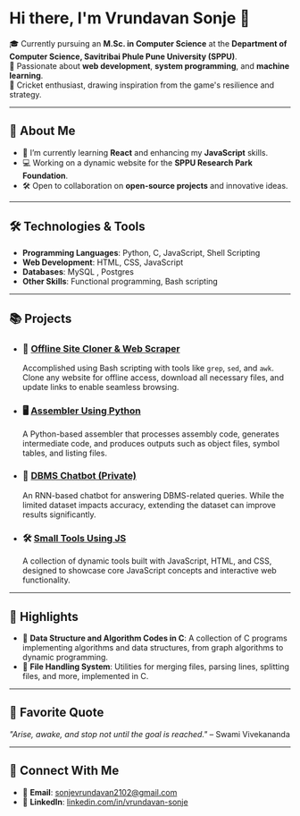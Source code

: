 
# Hi there, I'm Vrundavan Sonje 👋  

🎓 Currently pursuing an **M.Sc. in Computer Science** at the **Department of Computer Science, Savitribai Phule Pune University (SPPU)**.  
🌟 Passionate about **web development**, **system programming**, and **machine learning**.  
🏏 Cricket enthusiast, drawing inspiration from the game's resilience and strategy.  

---

## 🚀 About Me  

- 🌱 I’m currently learning **React** and enhancing my **JavaScript** skills.  
- 💻 Working on a dynamic website for the **SPPU Research Park Foundation**.  
- 🛠️ Open to collaboration on **open-source projects** and innovative ideas.  

---

## 🛠️ Technologies & Tools  

- **Programming Languages**: Python, C, JavaScript, Shell Scripting  
- **Web Development**: HTML, CSS, JavaScript  
- **Databases**: MySQL , Postgres
- **Other Skills**: Functional programming, Bash scripting  

---

## 📚 Projects  

- ### 🔧 [Offline Site Cloner & Web Scraper](https://github.com/vsonje2102/offline-site-cloner-Web-Scraper-)  
  Accomplished using Bash scripting with tools like `grep`, `sed`, and `awk`. Clone any website for offline access, download all necessary files, and update links to enable seamless browsing.  

- ### 🖥️ [Assembler Using Python](https://github.com/vsonje2102/Assembler-Using-Python)  
  A Python-based assembler that processes assembly code, generates intermediate code, and produces outputs such as object files, symbol tables, and listing files.  

- ### 💬 [DBMS Chatbot (Private)](https://github.com/vsonje2102/dbms-chatbot)  
  An RNN-based chatbot for answering DBMS-related queries. While the limited dataset impacts accuracy, extending the dataset can improve results significantly.  

- ### 🛠️ [Small Tools Using JS](https://github.com/vsonje2102/Small_Tools_Using_JS)  
  A collection of dynamic tools built with JavaScript, HTML, and CSS, designed to showcase core JavaScript concepts and interactive web functionality.  

---

## 🌟 Highlights  

- 📂 **Data Structure and Algorithm Codes in C**: A collection of C programs implementing algorithms and data structures, from graph algorithms to dynamic programming.  
- 📂 **File Handling System**: Utilities for merging files, parsing lines, splitting files, and more, implemented in C.  

---

## 🌟 Favorite Quote  

_"Arise, awake, and stop not until the goal is reached."_ – Swami Vivekananda  

---

## 🤝 Connect With Me  

- 📧 **Email**: [sonjevrundavan2102@gmail.com](mailto:sonjevrundavan2102@gmail.com)  
- 💼 **LinkedIn**: [linkedin.com/in/vrundavan-sonje](https://www.linkedin.com/in/vrundavan-sonje-5b85b325b/)  

